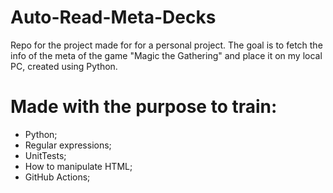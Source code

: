 # Auto-Read-Meta-Decks

Repo for the project made for for a personal project. The goal is to fetch the info of the meta of the game "Magic the Gathering" and place it on my local PC, created using Python.

# Made with the purpose to train:
  - Python;
  - Regular expressions;
  - UnitTests;
  - How to manipulate HTML;
  - GitHub Actions;
